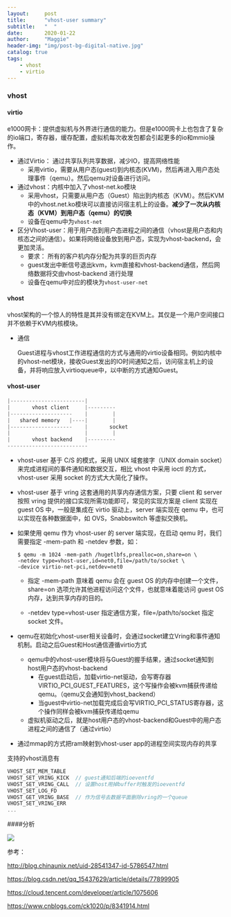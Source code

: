 ```yaml
---
layout:     post
title:      "vhost-user summary"
subtitle:   "  "
date:       2020-01-22
author:     "Maggie"
header-img: "img/post-bg-digital-native.jpg"
catalog: true
tags:
    - vhost
    - virtio
---
```




### vhost

#### virtio
e1000网卡：提供虚拟机与外界进行通信的能力。但是e1000网卡上也包含了复杂的io端口，寄存器，缓存配置，虚拟机每次收发包都会引起更多的io和mmio操作。

* 通过Virtio： 通过共享队列共享数据，减少IO，提高网络性能
	* 采用virtio，需要从用户态(guest)到内核态(KVM)，然后再进入用户态处理事件（qemu）。然后qemu对设备进行访问。
* 通过vhost：内核中加入了vhost-net.ko模块
	* 采用vhost，只需要从用户态（Guest）陷出到内核态（KVM）。然后KVM中的vhost.net.ko模块可以直接访问宿主机上的设备。**减少了一次从内核态（KVM）到用户态（qemu）的切换**
	* 设备在qemu中为`vhost-net`
* 区分Vhost-user：用于用户态到用户态进程之间的通信（vhost是用户态和内核态之间的通信）。如果将网络设备放到用户态，实现为vhost-backend，会更加灵活。
	* 要求： 所有的客户机内存分配为共享的巨页内存
	* guest发出中断信号退出kvm，kvm直接和vhost-backend通信，然后网络数据将交由vhost-backend 进行处理
	* 设备在qemu中对应的模块为`vhost-user-net`



#### vhost

vhost架构的一个惊人的特性是其并没有绑定在KVM上。其仅是一个用户空间接口并不依赖于KVM内核模块。

* 通信

  Guest进程与vhost工作进程通信的方式与通用的virtio设备相同。例如内核中的vhost-net模块，接收Guest发出的IO时间通知之后，访问宿主机上的设备，并将响应放入virtioqueue中，以中断的方式通知Guest。



#### vhost-user

```powershell
|------------------------|
|	    vhost client	 |---------
|--------------------	 |		  |
|	shared memory	|----|		  |
|-------------------- 	 |		 socket
|						 |		  |
|		vhost backend    |---------
--------------------------
```



* vhost-user 基于 C/S 的模式，采用 UNIX 域套接字（UNIX domain socket）来完成进程间的事件通知和数据交互，相比 vhost 中采用 ioctl 的方式，vhost-user 采用 socket 的方式大大简化了操作。

* vhost-user 基于 vring 这套通用的共享内存通信方案，只要 client 和 server 按照 vring 提供的接口实现所需功能即可，常见的实现方案是 client 实现在 guest OS 中，一般是集成在 virtio 驱动上，server 端实现在 qemu 中，也可以实现在各种数据面中，如 OVS，Snabbswitch 等虚拟交换机。

* 如果使用 qemu 作为 vhost-user 的 server 端实现，在启动 qemu 时，我们需要指定 -mem-path 和 -netdev 参数，如：

  ```
  $ qemu -m 1024 -mem-path /hugetlbfs,prealloc=on,share=on \
  -netdev type=vhost-user,id=net0,file=/path/to/socket \
  -device virtio-net-pci,netdev=net0
  ```

  * 指定 -mem-path 意味着 qemu 会在 guest OS 的内存中创建一个文件，share=on 选项允许其他进程访问这个文件，也就意味着能访问 guest OS 内存，达到共享内存的目的。

  * -netdev type=vhost-user 指定通信方案，file=/path/to/socket 指定 socket 文件。

* qemu在初始化vhost-user相关设备时，会通过socket建立Vring和事件通知机制。启动之后Guest和Host通信遵循virtio方式
  * qemu中的vhost-user模块将与Guest的握手结果，通过socket通知到host用户态的vhost-backend
    * 在guest启动后，加载virtio-net驱动，会写寄存器VIRTIO_PCI_GUEST_FEATURES，这个写操作会被kvm捕获传递给qemu。（qemu又会通知到vhost_backend）
    *  当guest中virtio-net加载完成后会写VIRTIO_PCI_STATUS寄存器，这个操作同样会被kvm捕获传递给qemu
  * 虚拟机驱动之后，就是host用户态的vhost-backend和Guest中的用户态进程之间的通信了（通过virtio）

* 通过mmap的方式把ram映射到vhost-user app的进程空间实现内存的共享





支持的vhost消息有

```rust
VHOST_SET_MEM_TABLE
VHOST_SET_VRING_KICK  // guest通知后端的ioeventfd
VHOST_SET_VRING_CALL  // 设置host用掉buffer时触发的ioeventfd
VHOST_SET_LOG_FD
VHOST_GET_VRING_BASE  // 作为信号去数据平面删除vring的一个queue
VHOST_SET_VRING_ERR
...
```




####分析

![](/img/in_post/post-vhost-user.bmp)





参考：

http://blog.chinaunix.net/uid-28541347-id-5786547.html

https://blog.csdn.net/qq_15437629/article/details/77899905

https://cloud.tencent.com/developer/article/1075606

https://www.cnblogs.com/ck1020/p/8341914.html







































